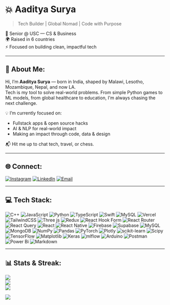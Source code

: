 # 💥 Aaditya Surya
> Tech Builder | Global Nomad | Code with Purpose  

🎯 Senior @ USC — CS & Business  
🌍 Raised in 6 countries  
⚡ Focused on building clean, impactful tech  

---

## 🚀 About Me:
Hi, I’m **Aaditya Surya** — born in India, shaped by Malawi, Lesotho, Mozambique, Nepal, and now LA.  
Tech is my tool to solve real-world problems. From simple Python games to ML models, from global healthcare to education, I'm always chasing the next challenge.  

💡 I’m currently focused on:
- Fullstack apps & open source hacks  
- AI & NLP for real-world impact  
- Making an impact through code, data & design  

📬 Hit me up to chat tech, travel, or chess.

---

## 🌐 Connect:
[![Instagram](https://img.shields.io/badge/Instagram-%23E4405F.svg?logo=Instagram&logoColor=white)](https://instagram.com/aaditya.surya0)
[![LinkedIn](https://img.shields.io/badge/LinkedIn-%230077B5.svg?logo=linkedin&logoColor=white)](https://linkedin.com/in/aadityasurya)
[![Email](https://img.shields.io/badge/Email-D14836?logo=gmail&logoColor=white)](mailto:asurya@usc.edu)

---

## 💻 Tech Stack:
![C++](https://img.shields.io/badge/c++-%2300599C.svg?style=for-the-badge&logo=c%2B%2B&logoColor=white) ![JavaScript](https://img.shields.io/badge/javascript-%23323330.svg?style=for-the-badge&logo=javascript&logoColor=%23F7DF1E) ![Python](https://img.shields.io/badge/python-3670A0?style=for-the-badge&logo=python&logoColor=ffdd54) ![TypeScript](https://img.shields.io/badge/typescript-%23007ACC.svg?style=for-the-badge&logo=typescript&logoColor=white) ![Swift](https://img.shields.io/badge/swift-F54A2A?style=for-the-badge&logo=swift&logoColor=white) ![MySQL](https://img.shields.io/badge/mysql-4479A1.svg?style=for-the-badge&logo=mysql&logoColor=white) ![Vercel](https://img.shields.io/badge/vercel-%23000000.svg?style=for-the-badge&logo=vercel&logoColor=white) ![TailwindCSS](https://img.shields.io/badge/tailwindcss-%2338B2AC.svg?style=for-the-badge&logo=tailwind-css&logoColor=white) ![Three js](https://img.shields.io/badge/threejs-black?style=for-the-badge&logo=three.js&logoColor=white) ![Redux](https://img.shields.io/badge/redux-%23593d88.svg?style=for-the-badge&logo=redux&logoColor=white) ![React Hook Form](https://img.shields.io/badge/React%20Hook%20Form-%23EC5990.svg?style=for-the-badge&logo=reacthookform&logoColor=white) ![React Router](https://img.shields.io/badge/React_Router-CA4245?style=for-the-badge&logo=react-router&logoColor=white) ![React Query](https://img.shields.io/badge/-React%20Query-FF4154?style=for-the-badge&logo=react%20query&logoColor=white) ![React](https://img.shields.io/badge/react-%2320232a.svg?style=for-the-badge&logo=react&logoColor=%2361DAFB) ![React Native](https://img.shields.io/badge/react_native-%2320232a.svg?style=for-the-badge&logo=react&logoColor=%2361DAFB) ![Firebase](https://img.shields.io/badge/firebase-a08021?style=for-the-badge&logo=firebase&logoColor=ffcd34) ![Supabase](https://img.shields.io/badge/Supabase-3ECF8E?style=for-the-badge&logo=supabase&logoColor=white) ![MySQL](https://img.shields.io/badge/mysql-4479A1.svg?style=for-the-badge&logo=mysql&logoColor=white) ![MongoDB](https://img.shields.io/badge/MongoDB-%234ea94b.svg?style=for-the-badge&logo=mongodb&logoColor=white) ![NumPy](https://img.shields.io/badge/numpy-%23013243.svg?style=for-the-badge&logo=numpy&logoColor=white) ![Pandas](https://img.shields.io/badge/pandas-%23150458.svg?style=for-the-badge&logo=pandas&logoColor=white) ![PyTorch](https://img.shields.io/badge/PyTorch-%23EE4C2C.svg?style=for-the-badge&logo=PyTorch&logoColor=white) ![Plotly](https://img.shields.io/badge/Plotly-%233F4F75.svg?style=for-the-badge&logo=plotly&logoColor=white) ![scikit-learn](https://img.shields.io/badge/scikit--learn-%23F7931E.svg?style=for-the-badge&logo=scikit-learn&logoColor=white) ![Scipy](https://img.shields.io/badge/SciPy-%230C55A5.svg?style=for-the-badge&logo=scipy&logoColor=%white) ![TensorFlow](https://img.shields.io/badge/TensorFlow-%23FF6F00.svg?style=for-the-badge&logo=TensorFlow&logoColor=white) ![Matplotlib](https://img.shields.io/badge/Matplotlib-%23ffffff.svg?style=for-the-badge&logo=Matplotlib&logoColor=black) ![Keras](https://img.shields.io/badge/Keras-%23D00000.svg?style=for-the-badge&logo=Keras&logoColor=white) ![mlflow](https://img.shields.io/badge/mlflow-%23d9ead3.svg?style=for-the-badge&logo=numpy&logoColor=blue) ![Arduino](https://img.shields.io/badge/-Arduino-00979D?style=for-the-badge&logo=Arduino&logoColor=white) ![Postman](https://img.shields.io/badge/Postman-FF6C37?style=for-the-badge&logo=postman&logoColor=white) ![Power Bi](https://img.shields.io/badge/power_bi-F2C811?style=for-the-badge&logo=powerbi&logoColor=black) ![Markdown](https://img.shields.io/badge/markdown-%23000000.svg?style=for-the-badge&logo=markdown&logoColor=white)

---

## 📊 Stats & Streak:
![](https://github-readme-stats.vercel.app/api?username=asuryaUSC&theme=radical&hide_border=false&include_all_commits=true&count_private=true)<br/>
![](https://github-readme-streak-stats.herokuapp.com?user=asuryaUSC&theme=radical&hide_border=false)<br/>
![](https://github-readme-stats.vercel.app/api/top-langs/?username=asuryaUSC&theme=radical&hide_border=false&layout=compact)

[![](https://visitcount.itsvg.in/api?id=asuryaUSC&icon=5&color=6)](https://visitcount.itsvg.in)

